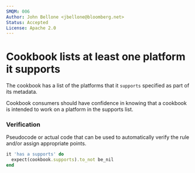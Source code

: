 ```yaml
---
SMQM: 006
Author: John Bellone <jbellone@bloomberg.net>
Status: Accepted
License: Apache 2.0
---
```


# Cookbook lists at least one platform it supports

The cookbook has a list of the platforms that it `supports` specified as
part of its metadata.

Cookbook consumers should have confidence in knowing that a cookbook
is intended to work on a platform in the supports list.

### Verification

Pseudocode or actual code that can be used to automatically verify the rule and/or assign appropriate points.

```ruby
it 'has a supports' do
  expect(cookbook.supports).to_not be_nil
end
```
